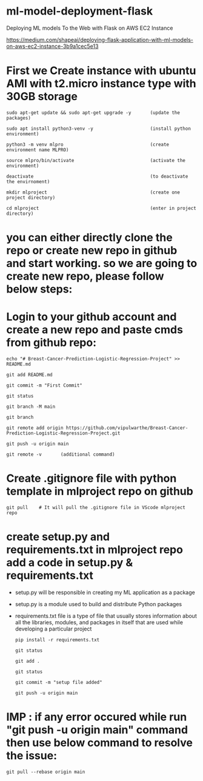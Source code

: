 # ml-model-deployment-flask

Deploying ML models To the Web with Flask on AWS EC2 Instance

https://medium.com/shapeai/deploying-flask-application-with-ml-models-on-aws-ec2-instance-3b9a1cec5e13


# First we Create instance with ubuntu AMI with t2.micro instance type with 30GB storage 


    sudo apt-get update && sudo apt-get upgrade -y       (update the packages)   

    sudo apt install python3-venv -y                     (install python environment)

    python3 -m venv mlpro                                (create environment name MLPRO)  

    source mlpro/bin/activate                            (activate the environment)

    deactivate                                           (to deactivate the envirnoment)

    mkdir mlproject                                      (create one project directory)

    cd mlproject                                         (enter in project directory)

# you can either directly clone the repo or create new repo in github and start working. so we are going to create new repo, please follow below steps:

# Login to your github account and create a new repo and paste cmds from github repo:

    echo "# Breast-Cancer-Prediction-Logistic-Regression-Project" >> README.md
   
    git add README.md
   
    git commit -m "First Commit"
   
    git status
   
    git branch -M main
   
    git branch
   
    git remote add origin https://github.com/vipulwarthe/Breast-Cancer-Prediction-Logistic-Regression-Project.git
   
    git push -u origin main

    git remote -v       (additional command)

# Create .gitignore file with python template in mlproject repo on github

    git pull    # It will pull the .gitignore file in VScode mlproject repo

# create setup.py and requirements.txt in mlproject repo add a code in setup.py & requirements.txt

* setup.py will be responsible in creating my ML application as a package
* setup.py is a module used to build and distribute Python packages
* requirements.txt file is a type of file that usually stores information about all the libraries, modules, and packages in itself that are used while developing a particular project

      pip install -r requirements.txt 
   
      git status
   
      git add .
   
      git status
   
      git commit -m "setup file added"
   
      git push -u origin main
  
# IMP :  if any error occured while run "git push -u origin main" command then use below command to resolve the issue:

    git pull --rebase origin main
